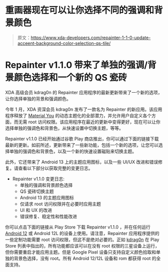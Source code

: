 # 重画器现在可以让你选择不同的强调和背景颜色

> 原文：<https://www.xda-developers.com/repainter-1-1-0-update-acceent-background-color-selection-qs-tile/>

# Repainter v1.1.0 带来了单独的强调/背景颜色选择和一个新的 QS 瓷砖

XDA 高级会员 kdrag0n 的 Repainter 应用程序的最新更新带来了一个新的选项，让你选择单独的背景和强调颜色。

今年 1 月，XDA 资深会员 kdrag0n 发布了一款名为 Repainter 的新应用。该应用程序释放了 [Material You](https://www.xda-developers.com/material-you/) 的动态主题化的全部潜力，并允许用户自定义各个方面，而无需 root 访问权限。该应用程序在最近的更新中变得更好，现在可以让你选择单独的强调色和背景色，从快速设置中切换主题，等等。

Repainter v1.1.0 已经开始通过谷歌 Play 商店推出，你可以通过下面的链接下载最新的更新。如前所述，更新带来了一些新功能，包括一个新的选项，让您可以选择单独的强调色和背景色，以及一个新的快速设置磁贴来切换主题。

此外，它还带来了 Android 13 上的主题应用图标，以及一些 UI/UX 改进和错误修复。请查看以下部分以获取完整的变更日志。

*   Repainter v1.1.0 变更日志:
    *   单独的强调和背景颜色选择
    *   QS 瓷砖切换主题
    *   Android 13 的主题应用图标
    *   仅请求 root 访问权限并在必要时应用主题
    *   UI 和 UX 的改进
    *   错误修复、稳定性和性能改进

你可以点击下面的链接从 Play Store 下载 Repainter v1.1.0 ，并在任何运行 [Android 12](https://www.xda-developers.com/android-12/) 或 Android 12L 的设备上使用。请注意，Repainter 应用程序提供的一些定制功能需要 root 访问权限，但这不是绝对必要的。正如 [kdrag0n](https://forum.xda-developers.com/m/kdrag0n.7291478/) 在 Play Store 列表中指出的，所有功能都应该可以在没有 root 权限的三星设备上运行，但你需要重启才能应用主题。但是 Google Pixel 设备只支持自定义颜色拾取和单独的背景色选择，没有 root。所有 Android 12/12L 设备和 rom 都获得 root 的全面支持。